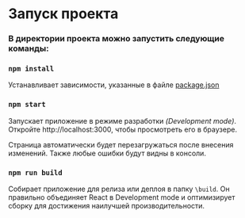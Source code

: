 # Запуск проекта

### В директории проекта можно запустить следующие команды:

### `npm install`

Устанавливает зависимости, указанные в файле [package.json](package.json)

### `npm start`

Запускает приложение в режиме разработки _(Development mode)_.
Откройте http://localhost:3000, чтобы просмотреть его в браузере.

Страница автоматически будет перезагружаться после внесения изменений.
Также любые ошибки будут видны в консоли.

### `npm run build`

Собирает приложение для релиза или деплоя в папку `\build`.
Он правильно объединяет React в Development mode
и оптимизирует сборку для достижения наилучшей производительности.
